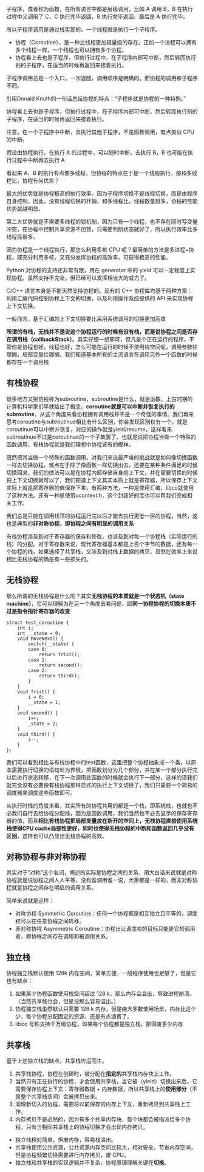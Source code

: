 子程序，或者称为函数，在所有语言中都是层级调用，比如 A 调用 B，B 在执行过程中又调用了 C，C 执行完毕返回，B 执行完毕返回，最后是 A 执行完毕。

所以子程序调用是通过栈实现的，一个线程就是执行一个子程序。

- 协程（Coroutine），是一种比线程更加轻量级的存在。正如一个进程可以拥有多个线程一样，一个线程也可以拥有多个协程。
- 协程看上去也是子程序，但执行过程中，在子程序内部可中断，然后转而执行别的子程序，在适当的时候再返回来接着执行。

子程序调用总是一个入口，一次返回，调用顺序是明确的。而协程的调用和子程序不同。

引用Donald Knuth的一句话总结协程的特点：“子程序就是协程的一种特例。”

协程看上去也是子程序，但执行过程中，在子程序内部可中断，然后转而执行别的子程序，在适当的时候再返回来接着执行。

注意，在一个子程序中中断，去执行其他子程序，不是函数调用，有点类似 CPU 的中断。

假设由协程执行，在执行 A 的过程中，可以随时中断，去执行 B，B 也可能在执行过程中中断再去执行 A

看起来 A、B 的执行有点像多线程，但协程的特点在于是一个线程执行，那和多线程比，协程有何优势？

最大的优势就是协程极高的执行效率。因为子程序切换不是线程切换，而是由程序自身控制，因此，没有线程切换的开销，和多线程比，线程数量越多，协程的性能优势就越明显。

第二大优势就是不需要多线程的锁机制，因为只有一个线程，也不存在同时写变量冲突，在协程中控制共享资源不加锁，只需要判断状态就好了，所以执行效率比多线程高很多。

因为协程是一个线程执行，那怎么利用多核 CPU 呢？最简单的方法是多进程+协程，既充分利用多核，又充分发挥协程的高效率，可获得极高的性能。

Python 对协程的支持还非常有限，用在 generator 中的 yield 可以一定程度上实现协程。虽然支持不完全，但已经可以发挥相当大的威力了。

C/C++ 语言本身是不能天然支持协程的。现有的 C++ 协程库均基于两种方案：利用汇编代码控制协程上下文的切换，以及利用操作系统提供的 API 来实现协程上下文切换。

一般而言，基于汇编的上下文切换要比采用系统调用的切换更加高效

**所谓的有栈，无栈并不是说这个协程运行的时候有没有栈，而是说协程之间是否存在调用栈（callbackStack）**。其实仔细一想即可，但凡是个正在运行的程序，不管你是协程也好，线程也好，怎么可能在运行的时候不使用栈空间呢，调用参数往哪搁，局部变量往哪搁。我们知道基本所有的主流语言在调用另外一个函数的时候都存在一个调用栈





## 有栈协程

很多地方又把协程称为subroutine，subroutine是什么，就是函数。上古时期的计算机科学家们早就给出了概念，**coroutine就是可以中断并恢复执行的subroutine**，从这个角度来看协程拥有调用栈并不是一个奇怪的事情。我们再来思考coroutine与subroutinue相比有什么区别，你会发现区别仅有一个，就是coroutinue可以中断并恢复，对应的操作就是yield/resume，这样看来subroutinue不过是coroutinue的一个子集罢了。也就是说把协程当做一个特殊的函数调用，有栈协程就是我们理想中协程该有的模样。

既然把其当做一个特殊的函数调用，对我们来说最严峻的挑战就是如何像切换函数一样去切换协程，难点在于除了像函数一样切换出去，还要在某种条件满足的时候切换回来，我们的做法可以是在协程内部存储自身的上下文，并在需要切换的时候把上下文切换就可以了，我们知道上下文其实本质上就是寄存器，所以保存上下文实际上就是把寄存器的值保存下来，有两种方法，一种是使用汇编，libco就使用了这种方法。还有一种是使用ucontext.h，这个封装好的库也可以帮我们完成相关工作。

我们总是只能在调用栈顶的协程运行完以后才能去执行更低一层的协程，当然，这也是典型的**非对称协程，即协程之间有明显的调用关系**

有栈协程涉及到对于寄存器的保存和修改，也涉及到对每一个协程栈（实际运行的栈）的分配。对于寄存器来说，现代寄存器基本都是上百个字节的数据，还有每一个协程的栈，如果选择了共享栈，又涉及到对栈上数据的拷贝，显然在效率上来说相比无栈协程的确是有一些损失的。



## 无栈协程

那么所谓的无栈协程是什么呢？其实**无栈协程的本质就是一个状态机（state machine）**，它可以理解为在另一个角度去看问题，即**同一协程协程的切换本质不过是指令指针寄存器的改变**

```text
struct test_coroutine {
    int i;
    int __state = 0;
    void MoveNext() {
        switch(__state) {
        case 0:
            return frist();
        case 1:
            return second();
        case 2:
        	return third();
        }
    }
    void frist() {
        i = 0;
        __state = 1;
    }
    void second() {
        i++;
        _state = 2;
    }
    void third() {
    	i--;
    }
};
```

我们可以看到相比与有栈协程中的test函数，这里把整个协程抽象成一个类，以原本需要执行切换的语句处为界限，把函数划分为几个部分，并在某一个部分执行完以后进行状态转移，在下一次调用此函数的时候就会执行下一部分，这样的话我们就完全没有必要像有栈协程那样显式的执行上下文切换了，我们只需要一个简易的调度器来调度这些函数即可。

从执行时栈的角度来看，其实所有的协程共用的都是一个栈，即系统栈，也就也不必我们自行去给协程分配栈，因为是函数调用，我们当然也不必去显示的保存寄存器的值，而且**相比有栈协程把局部变量放在新开的空间上，无栈协程直接使用系统栈使得CPU cache局部性更好，同时也使得无栈协程的中断和函数返回几乎没有区别**，这样也可以凸显出无栈协程的高效。



## 对称协程与非对称协程

其实对于“对称”这个名词，阐述的实际是协程之间的关系，用大白话来说就是对称协程就是说协程之间人人平等，没有谁调用谁一说，大家都是一样的，而非对称协程就是协程之间存在明显的调用关系。

简单来说就是这样：

- 对称协程 Symmetric Coroutine：任何一个协程都是相互独立且平等的，调度权可以在任意协程之间转移。
- 非对称协程 Asymmetric Coroutine：协程出让调度权的目标只能是它的调用者，即协程之间存在调用和被调用关系。



## 独立栈

协程独立栈默认使用 128k 内存空间，简单方便，一般程序使用也足够了，但是它也有缺点：

1. 如果某个协程函数使用栈空间超过 128 k，那么内存会溢出，导致进程崩溃。（当然共享栈也会，但是没那么容易溢出。）
2. 协程独立栈虽然默认只需要 128 k 内存，但是绝大多数使用场景，内存比这个少，每个协程分配固定的资源，还是有点浪费了。
3. libco 号称支持千万级协程，如果每个协程都是独立栈，那得废多少内存



## 共享栈

基于上述独立栈的缺点，共享栈应运而生。

1. 共享栈协程，协程在创建时，被分配在**指定的**共享栈内存块上工作。
2. 当然只有正在执行的协程，才会使用共享栈，当它被（yield）切换出来后，它需要保存协程上下文：寄存器数据 + 内存数据，所以共享栈上的**使用部分**（不是整个共享栈空间）会被拷贝出来。
3. 同理新切入的协程，需要将以前保存的内存上下文，重新拷贝到共享栈上工作。
4. 内存拷贝不是必然的，因为有多个共享内存块，每个块都会被指派给多个协程，只有当相同共享栈上的协程切换才会出现内存拷贝。



- 独立栈相对简单，但废内存，容易栈溢出。
- 共享栈使用公共资源，公共资源内存空间比较大，相对安全，节省内存空间，但是协程频繁切换需要进行内存拷贝，废 CPU。
- 独立栈和共享栈的实现逻辑并不复杂，协程原理理解关键在**切换**。

